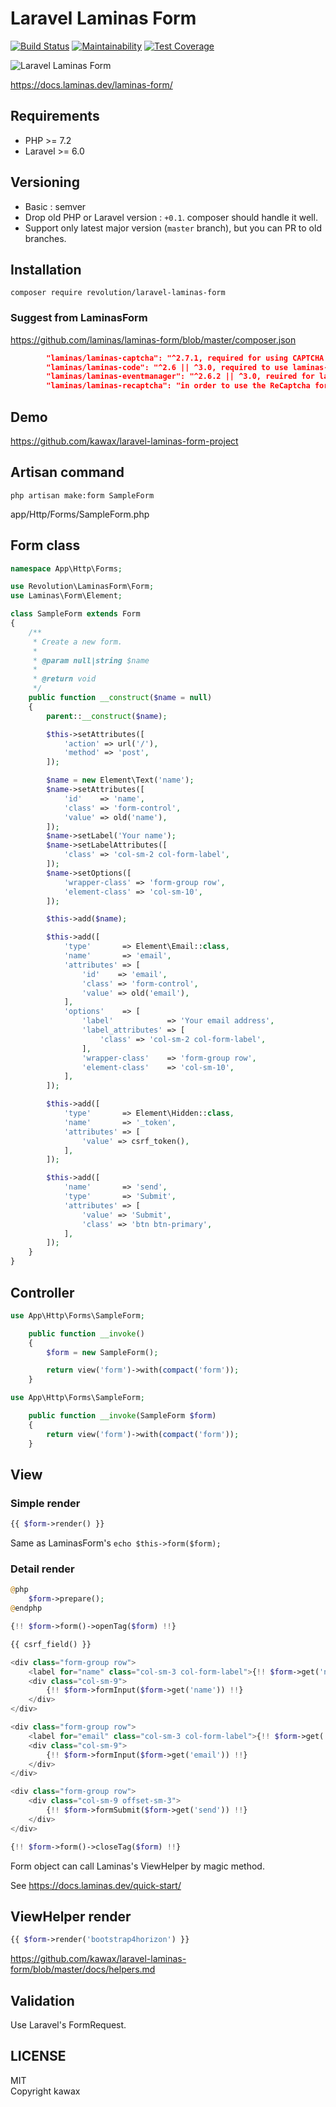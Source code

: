 # Laravel Laminas Form
[![Build Status](https://travis-ci.com/kawax/laravel-laminas-form.svg?branch=master)](https://travis-ci.com/kawax/laravel-laminas-form)
[![Maintainability](https://api.codeclimate.com/v1/badges/21666cb8ec565a23d92c/maintainability)](https://codeclimate.com/github/kawax/laravel-laminas-form/maintainability)
[![Test Coverage](https://api.codeclimate.com/v1/badges/21666cb8ec565a23d92c/test_coverage)](https://codeclimate.com/github/kawax/laravel-laminas-form/test_coverage)

![Laravel Laminas Form](screenshot.png)

https://docs.laminas.dev/laminas-form/

## Requirements
- PHP >= 7.2
- Laravel >= 6.0

## Versioning
- Basic : semver
- Drop old PHP or Laravel version : `+0.1`. composer should handle it well.
- Support only latest major version (`master` branch), but you can PR to old branches.

## Installation

```
composer require revolution/laravel-laminas-form
```

### Suggest from LaminasForm
https://github.com/laminas/laminas-form/blob/master/composer.json

```json
        "laminas/laminas-captcha": "^2.7.1, required for using CAPTCHA form elements",
        "laminas/laminas-code": "^2.6 || ^3.0, required to use laminas-form annotations support",
        "laminas/laminas-eventmanager": "^2.6.2 || ^3.0, reuired for laminas-form annotations support",
        "laminas/laminas-recaptcha": "in order to use the ReCaptcha form element"
```

## Demo
https://github.com/kawax/laravel-laminas-form-project

## Artisan command

```
php artisan make:form SampleForm
```

app/Http/Forms/SampleForm.php

## Form class

```php
namespace App\Http\Forms;

use Revolution\LaminasForm\Form;
use Laminas\Form\Element;

class SampleForm extends Form
{
    /**
     * Create a new form.
     *
     * @param null|string $name
     *
     * @return void
     */
    public function __construct($name = null)
    {
        parent::__construct($name);

        $this->setAttributes([
            'action' => url('/'),
            'method' => 'post',
        ]);

        $name = new Element\Text('name');
        $name->setAttributes([
            'id'    => 'name',
            'class' => 'form-control',
            'value' => old('name'),
        ]);
        $name->setLabel('Your name');
        $name->setLabelAttributes([
            'class' => 'col-sm-2 col-form-label',
        ]);
        $name->setOptions([
            'wrapper-class' => 'form-group row',
            'element-class' => 'col-sm-10',
        ]);

        $this->add($name);

        $this->add([
            'type'       => Element\Email::class,
            'name'       => 'email',
            'attributes' => [
                'id'    => 'email',
                'class' => 'form-control',
                'value' => old('email'),
            ],
            'options'    => [
                'label'            => 'Your email address',
                'label_attributes' => [
                    'class' => 'col-sm-2 col-form-label',
                ],
                'wrapper-class'    => 'form-group row',
                'element-class'    => 'col-sm-10',
            ],
        ]);

        $this->add([
            'type'       => Element\Hidden::class,
            'name'       => '_token',
            'attributes' => [
                'value' => csrf_token(),
            ],
        ]);

        $this->add([
            'name'       => 'send',
            'type'       => 'Submit',
            'attributes' => [
                'value' => 'Submit',
                'class' => 'btn btn-primary',
            ],
        ]);
    }
}
```

## Controller

```php
use App\Http\Forms\SampleForm;

    public function __invoke()
    {
        $form = new SampleForm();

        return view('form')->with(compact('form'));
    }
```

```php
use App\Http\Forms\SampleForm;

    public function __invoke(SampleForm $form)
    {
        return view('form')->with(compact('form'));
    }
```

## View

### Simple render

```php
{{ $form->render() }}
```

Same as LaminasForm's `echo $this->form($form);`

### Detail render

```php
@php
    $form->prepare();
@endphp

{!! $form->form()->openTag($form) !!}

{{ csrf_field() }}

<div class="form-group row">
    <label for="name" class="col-sm-3 col-form-label">{!! $form->get('name')->getLabel()  !!}</label>
    <div class="col-sm-9">
        {!! $form->formInput($form->get('name')) !!}
    </div>
</div>

<div class="form-group row">
    <label for="email" class="col-sm-3 col-form-label">{!! $form->get('email')->getLabel()  !!}</label>
    <div class="col-sm-9">
        {!! $form->formInput($form->get('email')) !!}
    </div>
</div>

<div class="form-group row">
    <div class="col-sm-9 offset-sm-3">
        {!! $form->formSubmit($form->get('send')) !!}
    </div>
</div>

{!! $form->form()->closeTag($form) !!}
```

Form object can call Laminas's ViewHelper by magic method.

See https://docs.laminas.dev/quick-start/

## ViewHelper render
```php
{{ $form->render('bootstrap4horizon') }}
```

https://github.com/kawax/laravel-laminas-form/blob/master/docs/helpers.md

## Validation
Use Laravel's FormRequest.

## LICENSE
MIT  
Copyright kawax
